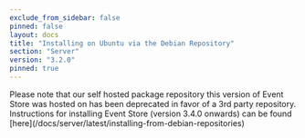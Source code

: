 ```yaml
---
exclude_from_sidebar: false
pinned: false
layout: docs
title: "Installing on Ubuntu via the Debian Repository"
section: "Server"
version: "3.2.0"
pinned: true
---
```


<span class="note--warning">
Please note that our self hosted package repository this version of Event Store was hosted on has been deprecated in favor of a 3rd party repository.
Instructions for installing Event Store (version 3.4.0 onwards) can be found [here](/docs/server/latest/installing-from-debian-repositories)
</span>